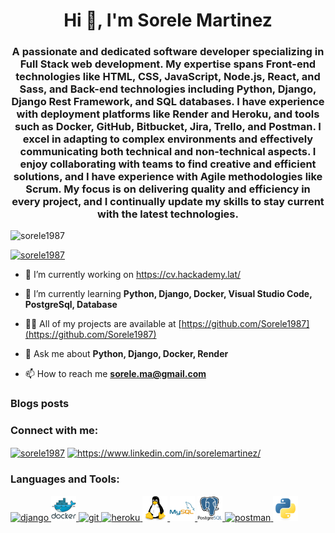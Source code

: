 <h1 align="center">Hi 👋, I'm Sorele Martinez</h1>
<h3 align="center">A passionate and dedicated software developer specializing in Full Stack web development. My expertise spans Front-end technologies like HTML, CSS, JavaScript, Node.js, React, and Sass, and Back-end technologies including Python, Django, Django Rest Framework, and SQL databases. I have experience with deployment platforms like Render and Heroku, and tools such as Docker, GitHub, Bitbucket, Jira, Trello, and Postman. I excel in adapting to complex environments and effectively communicating both technical and non-technical aspects. I enjoy collaborating with teams to find creative and efficient solutions, and I have experience with Agile methodologies like Scrum. My focus is on delivering quality and efficiency in every project, and I continually update my skills to stay current with the latest technologies.</h3>

<p align="left"> <img src="https://komarev.com/ghpvc/?username=sorele1987&label=Profile%20views&color=0e75b6&style=flat" alt="sorele1987" /> </p>

<p align="left"> <a href="https://github.com/ryo-ma/github-profile-trophy"><img src="https://github-profile-trophy.vercel.app/?username=sorele1987" alt="sorele1987" /></a> </p>

- 🔭 I’m currently working on https://cv.hackademy.lat/

- 🌱 I’m currently learning **Python, Django, Docker, Visual Studio Code, PostgreSql, Database**

- 👨‍💻 All of my projects are available at [https://github.com/Sorele1987](https://github.com/Sorele1987)

- 💬 Ask me about **Python, Django, Docker, Render**

- 📫 How to reach me **sorele.ma@gmail.com**

### Blogs posts

<!-- BLOG-POST-LIST:START -->
<!-- BLOG-POST-LIST:END -->

<h3 align="left">Connect with me:</h3>
<p align="left">
<a href="https://dev.to/sorele1987" target="blank"><img align="center" src="https://raw.githubusercontent.com/rahuldkjain/github-profile-readme-generator/master/src/images/icons/Social/devto.svg" alt="sorele1987" height="30" width="40" /></a>
<a href="https://linkedin.com/in/https://www.linkedin.com/in/sorelemartinez/" target="blank"><img align="center" src="https://raw.githubusercontent.com/rahuldkjain/github-profile-readme-generator/master/src/images/icons/Social/linked-in-alt.svg" alt="https://www.linkedin.com/in/sorelemartinez/" height="30" width="40" /></a>
</p>

<h3 align="left">Languages and Tools:</h3>
<p align="left"> <a href="https://www.djangoproject.com/" target="_blank" rel="noreferrer"> <img src="https://cdn.worldvectorlogo.com/logos/django.svg" alt="django" width="40" height="40"/> </a> <a href="https://www.docker.com/" target="_blank" rel="noreferrer"> <img src="https://raw.githubusercontent.com/devicons/devicon/master/icons/docker/docker-original-wordmark.svg" alt="docker" width="40" height="40"/> </a> <a href="https://git-scm.com/" target="_blank" rel="noreferrer"> <img src="https://www.vectorlogo.zone/logos/git-scm/git-scm-icon.svg" alt="git" width="40" height="40"/> </a> <a href="https://heroku.com" target="_blank" rel="noreferrer"> <img src="https://www.vectorlogo.zone/logos/heroku/heroku-icon.svg" alt="heroku" width="40" height="40"/> </a> <a href="https://www.linux.org/" target="_blank" rel="noreferrer"> <img src="https://raw.githubusercontent.com/devicons/devicon/master/icons/linux/linux-original.svg" alt="linux" width="40" height="40"/> </a> <a href="https://www.mysql.com/" target="_blank" rel="noreferrer"> <img src="https://raw.githubusercontent.com/devicons/devicon/master/icons/mysql/mysql-original-wordmark.svg" alt="mysql" width="40" height="40"/> </a> <a href="https://www.postgresql.org" target="_blank" rel="noreferrer"> <img src="https://raw.githubusercontent.com/devicons/devicon/master/icons/postgresql/postgresql-original-wordmark.svg" alt="postgresql" width="40" height="40"/> </a> <a href="https://postman.com" target="_blank" rel="noreferrer"> <img src="https://www.vectorlogo.zone/logos/getpostman/getpostman-icon.svg" alt="postman" width="40" height="40"/> </a> <a href="https://www.python.org" target="_blank" rel="noreferrer"> <img src="https://raw.githubusercontent.com/devicons/devicon/master/icons/python/python-original.svg" alt="python" width="40" height="40"/> </a> </p>


